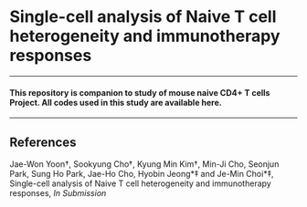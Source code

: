 # Single-cell analysis of Naive T cell heterogeneity and immunotherapy responses
---
#### This repository is companion to study of mouse naive CD4+ T cells Project. All codes used in this study are available here.
---

## References
Jae-Won Yoon†, Sookyung Cho†, Kyung Min Kim†, Min-Ji Cho, Seonjun Park, Sung Ho Park, Jae-Ho Cho, Hyobin Jeong*‡ and Je-Min Choi*‡, Single-cell analysis of Naive T cell heterogeneity and immunotherapy responses, _In Submission_
